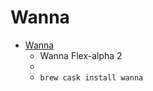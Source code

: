 # Wanna
- [Wanna](https://wanna.js.org/)
  -  Wanna Flex-alpha 2
  - 
  - `brew cask install wanna`
